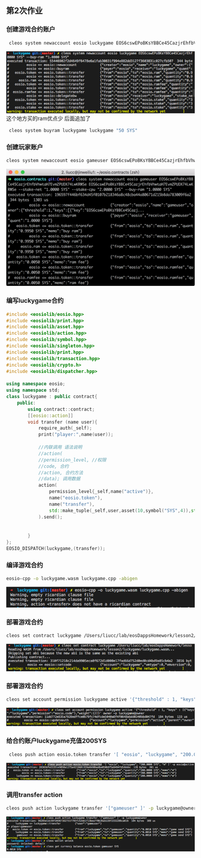## 第2次作业


### 创建游戏合约账户
``` sh
 cleos system newaccount eosio luckygame EOS6cswEPoBKsYBBCe45CazjrEhfbVhwtaH7EvmZPUDX74LwKRWSe EOS6cswEPoBKsYBBCe45CazjrEhfbVhwtaH7EvmZPUDX74LwKRWSe --stake-net "1.0000 SYS" --stake-cpu "2.0000 SYS" --buy-ram "1.0000 SYS"
```

![](./assets/1.png)
这个地方买的ram优点少 后面追加了
``` sh
 cleos system buyram luckygame luckygame "50 SYS"
 ```

### 创建玩家账户
``` sh
cleos system newaccount eosio gameuser EOS6cswEPoBKsYBBCe45CazjrEhfbVhwtaH7EvmZPUDX74LwKRWSe EOS6cswEPoBKsYBBCe45CazjrEhfbVhwtaH7EvmZPUDX74LwKRWSe --stake-net "1.0000 SYS" --stake-cpu "2.0000 SYS" --buy-ram "1.0000 SYS"
```

![](./assets/2.png)

### 编写luckygame合约
``` c++
#include <eosiolib/eosio.hpp>
#include <eosiolib/print.hpp>
#include <eosiolib/asset.hpp>
#include <eosiolib/action.hpp>
#include <eosiolib/symbol.hpp>
#include <eosiolib/singleton.hpp>
#include <eosiolib/print.hpp>
#include <eosiolib/transaction.hpp>
#include <eosiolib/crypto.h> 
#include <eosiolib/dispatcher.hpp>

using namespace eosio;
using namespace std;
class luckygame : public contract{
    public:
        using contract::contract;
        [[eosio::action]]
        void transfer (name user){
            require_auth(_self);
            print("player:",name(user));
            
            //内联调用 语法说明
		    //action(
            //permission_level, //权限
            //code, 合约
            //action, 合约方法
            //data); 调用数据
            action(
                permission_level{_self,name("active")},
                name("eosio.token"),
                name("transfer"),
                std::make_tuple(_self,user,asset(10,symbol("SYS",4)),std::string("game send SYS"))
            ).send();


        }
};
EOSIO_DISPATCH(luckygame,(transfer));

```

### 编译游戏合约
``` sh
eosio-cpp -o luckygame.wasm luckygame.cpp -abigen
```
![](./assets/3.png)


### 部署游戏合约
``` sh
cleos set contract luckygame /Users/liucc/lab/eosDappsHomework/lesson2/luckygame -p luckygame@owner
```
![](./assets/4.png)

### 部署游戏合约
``` sh
cleos set account permission luckygame active '{"threshold" : 1, "keys" : [{"keys":"EOS6o1h1djZY7wW2oup91U3Sov2hdtcQUwjeoPqKzN2bmPomt5guz","weight":1}], "accounts" : [{"permission":{"actor":"luckygame","permission":"eosio.code"},"weight":1}]}' owner -p luckygame@owner
```
![](./assets/5.png)

### 给合约账户luckygame充值200SYS
``` sh
 cleos push action eosio.token transfer '[ "eosio", "luckygame", "200.0000 SYS", "m" ]' -p eosio@active
```
![](./assets/6.png)

### 调用transfer action
``` sh
cleos push action luckygame transfer '["gameuser" ]' -p luckygame@owner
```

![](./assets/7.png)

